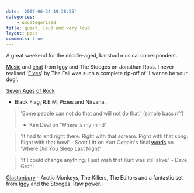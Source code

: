 ```yaml
---
date: '2007-06-24 19:38:55'
categories:
    - uncategorised
title: quiet, loud and very loud
layout: post
comments: true
---
```

A great weekend for the middle-aged, barstool musical correspondent.

[Music](http://www.youtube.com/watch?v=vikb0rGosyI) and
[chat](http://www.youtube.com/watch?v=Aj9EpMXarrY&mode=related&search=)
from Iggy and The Stooges on Jonathan Ross. I never realised
'[Elves](http://www.last.fm/music/The+Fall/_/Elves)' by The Fall was
such a complete rip-off of 'I wanna be your dog'.

[Seven Ages of
Rock](http://www.bbc.co.uk/music/sevenages/programmes/left-of-the-dial/)
- Black Flag, R.E.M, Pixies and Nirvana.
> 'Some people can not do that and will not do that.' (simple bass riff)
> - Kim Deal on 'Where is my mind'

> 'It had to end right there. Right with that scream. Right with that
> song. Right with that howl' - Scott Litt on Kurt Cobain's final
> [words](http://www.youtube.com/watch?v=OVCqQmoHg8s) on 'Where Did You
> Sleep Last Night'

> 'If I could change anything, I just wish that Kurt was still alive.' -
> Dave Grohl

[Glastonbury](http://www.bbc.co.uk/glastonbury/) - Arctic Monkeys, The
Killers, The Editors and a fantastic set from Iggy and the Stooges. Raw
power.
